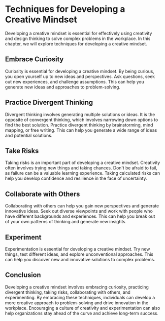 Techniques for Developing a Creative Mindset
======================================================================================

Developing a creative mindset is essential for effectively using creativity and design thinking to solve complex problems in the workplace. In this chapter, we will explore techniques for developing a creative mindset.

Embrace Curiosity
-----------------

Curiosity is essential for developing a creative mindset. By being curious, you open yourself up to new ideas and perspectives. Ask questions, seek out new experiences, and challenge assumptions. This can help you generate new ideas and approaches to problem-solving.

Practice Divergent Thinking
---------------------------

Divergent thinking involves generating multiple solutions or ideas. It is the opposite of convergent thinking, which involves narrowing down options to find the best solution. Practice divergent thinking by brainstorming, mind mapping, or free writing. This can help you generate a wide range of ideas and potential solutions.

Take Risks
----------

Taking risks is an important part of developing a creative mindset. Creativity often involves trying new things and taking chances. Don't be afraid to fail, as failure can be a valuable learning experience. Taking calculated risks can help you develop confidence and resilience in the face of uncertainty.

Collaborate with Others
-----------------------

Collaborating with others can help you gain new perspectives and generate innovative ideas. Seek out diverse viewpoints and work with people who have different backgrounds and experiences. This can help you break out of your own patterns of thinking and generate new insights.

Experiment
----------

Experimentation is essential for developing a creative mindset. Try new things, test different ideas, and explore unconventional approaches. This can help you discover new and innovative solutions to complex problems.

Conclusion
----------

Developing a creative mindset involves embracing curiosity, practicing divergent thinking, taking risks, collaborating with others, and experimenting. By embracing these techniques, individuals can develop a more creative approach to problem-solving and drive innovation in the workplace. Encouraging a culture of creativity and experimentation can also help organizations stay ahead of the curve and achieve long-term success.
